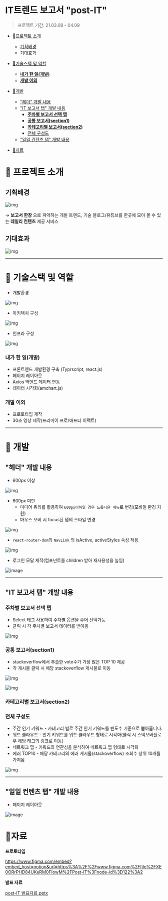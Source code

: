 # IT트렌드 보고서 "post-IT"

> 프로젝트 기간: 21.03.08 - 04.09

- [📌프로젝트 소개](#프로젝트-소개)
  * [기획배경](#기획배경)
  * [기대효과](#기대효과)
- [📌기술스택 및 역할](#기술스택-및-역할)
    + [**내가 한 일(개발)**](#내가-한-일개발)
    + [**개발 이외**](#개발-이외)
- [📌개발](#개발)
  * ["헤더" 개발 내용](#헤더-개발-내용)
  * ["IT 보고서 탭" 개발 내용](#it-보고서-탭-개발-내용)
    + [**주차별 보고서 선택 탭**](#주차별-보고서-선택-탭)
    + [**공통 보고서(section1)**](#공통-보고서section1)
    + [**카테고리별 보고서(section2)**](#카테고리별-보고서section2)
    + [전체 구성도](#전체-구성도)
  * ["일일 컨텐츠 탭" 개발 내용](#일일-컨텐츠-탭-개발-내용)

- [📌자료](#자료)

# 📌 프로젝트 소개

## 기획배경

![img](https://www.notion.so/image/https%3A%2F%2Fs3-us-west-2.amazonaws.com%2Fsecure.notion-static.com%2F31024abf-0297-4d73-94be-d55a217f49aa%2FUntitled.png?table=block&id=af20ab1f-ee50-4a20-ad34-275ba0937b95&spaceId=21f8304b-a655-4262-b272-7225e873f61f&width=1430&userId=03f86028-b32c-4b4f-8b72-f34f5cfbc0ec&cache=v2)

→ **보고서 한장** 으로 파악하는 개발 트렌드, 기술 블로그/유튜브를 한곳에 모아 볼 수 있는 **데일리 컨텐츠** 제공 서비스

## 기대효과

![img](https://www.notion.so/image/https%3A%2F%2Fs3-us-west-2.amazonaws.com%2Fsecure.notion-static.com%2F2341ff45-6182-4143-b8ca-d837f06198b4%2FUntitled.png?table=block&id=f59654e4-d310-4893-8531-f69dd80173aa&spaceId=21f8304b-a655-4262-b272-7225e873f61f&width=1570&userId=03f86028-b32c-4b4f-8b72-f34f5cfbc0ec&cache=v2)

------

# 📌 기술스택 및 역할

- 개발환경

![img](https://www.notion.so/image/https%3A%2F%2Fs3-us-west-2.amazonaws.com%2Fsecure.notion-static.com%2F9c866277-5b21-495c-b4ba-f933fcff768c%2FUntitled.png?table=block&id=f0c71f5d-9c6a-4f1d-8f3b-cd443e3b767d&spaceId=21f8304b-a655-4262-b272-7225e873f61f&width=1560&userId=03f86028-b32c-4b4f-8b72-f34f5cfbc0ec&cache=v2)

- 아키텍처 구성

![img](https://www.notion.so/image/https%3A%2F%2Fs3-us-west-2.amazonaws.com%2Fsecure.notion-static.com%2F575c7a79-e1af-45cc-8efe-8efd75ab32b5%2FUntitled.png?table=block&id=7772fbf3-2955-4005-97ef-e332efd26626&spaceId=21f8304b-a655-4262-b272-7225e873f61f&width=1650&userId=03f86028-b32c-4b4f-8b72-f34f5cfbc0ec&cache=v2)

- 인프라 구성

![img](https://www.notion.so/image/https%3A%2F%2Fs3-us-west-2.amazonaws.com%2Fsecure.notion-static.com%2F7b24c203-77f5-466f-828f-a1b41bf03563%2FUntitled.png?table=block&id=413b41c5-dd7a-45d3-8900-52810cae4c23&spaceId=21f8304b-a655-4262-b272-7225e873f61f&width=1850&userId=03f86028-b32c-4b4f-8b72-f34f5cfbc0ec&cache=v2)

### **내가 한 일(개발)**

- 프론트엔드 개발환경 구축 (Typrscript, react.js)
- 페이지 레이아웃
- Axios 백엔드 데이터 연동
- 데이터 시각화(amchart.js)

### **개발 이외**

- 프로토타입 제작
- 30초 영상 제작(프리미어 프로/애프터 이펙트)

------

# 📌 개발

## "헤더" 개발 내용

- 600px 이상

![img](https://www.notion.so/image/https%3A%2F%2Fs3-us-west-2.amazonaws.com%2Fsecure.notion-static.com%2Fef7f1689-db58-4e0c-8f70-81527d494ca4%2FUntitled.png?table=block&id=8f2d7a06-f9e0-4fa8-9b0c-3201ec4c92a0&spaceId=21f8304b-a655-4262-b272-7225e873f61f&width=1340&userId=03f86028-b32c-4b4f-8b72-f34f5cfbc0ec&cache=v2)

- 600px 미만
  - 미디어 쿼리를 활용하여 `600px이하일 경우 드롭다운 메뉴`로 변경(모바일 환경 지원)
  - 마우스 오버 시 focus된 탭의 스타일 변경

![img](https://www.notion.so/image/https%3A%2F%2Fs3-us-west-2.amazonaws.com%2Fsecure.notion-static.com%2Fec39c364-0714-4a20-bdb7-9c5370582112%2FUntitled.png?table=block&id=2547d5d5-f4a1-4fb1-816a-d83aa4db0444&spaceId=21f8304b-a655-4262-b272-7225e873f61f&width=1060&userId=03f86028-b32c-4b4f-8b72-f34f5cfbc0ec&cache=v2)

- `react-router-dom`의 `NavLink` 의 isActive, activeStyles 속성 적용

![img](https://www.notion.so/image/https%3A%2F%2Fs3-us-west-2.amazonaws.com%2Fsecure.notion-static.com%2F3b04fd9e-876b-42c0-89f0-6466b60baec2%2FUntitled.png?table=block&id=2308aff8-e8f0-497b-ad2f-be8ae1845961&spaceId=21f8304b-a655-4262-b272-7225e873f61f&width=860&userId=03f86028-b32c-4b4f-8b72-f34f5cfbc0ec&cache=v2)

- 로그인 모달 제작(컴포넌트를 children 받아 재사용성을 높임)

![image](https://user-images.githubusercontent.com/52116767/131613447-053d816e-1619-45e3-9072-00ac885d3384.png)

------

## "IT 보고서 탭" 개발 내용

### **주차별 보고서 선택 탭**

- Select 태그 사용하여 주차별 옵션을 주어 선택가능
- 클릭 시 각 주차별 보고서 데이터를 받아옴

![img](https://www.notion.so/image/https%3A%2F%2Fs3-us-west-2.amazonaws.com%2Fsecure.notion-static.com%2F59a2d423-b97a-4835-a566-796c7bf7a560%2FUntitled.png?table=block&id=e684d5f0-c2ac-4d80-ae42-5ced81a2143c&spaceId=21f8304b-a655-4262-b272-7225e873f61f&width=920&userId=03f86028-b32c-4b4f-8b72-f34f5cfbc0ec&cache=v2)

### **공통 보고서(section1)**

- stackoverflow에서 추출한 vote수가 가장 많은 TOP 10 제공
- 각 게시물 클릭 시 해당 stackoverflow 게시물로 이동

![img](https://www.notion.so/image/https%3A%2F%2Fs3-us-west-2.amazonaws.com%2Fsecure.notion-static.com%2F3cbf868b-f3c0-442b-89c4-d9671feb856a%2FUntitled.png?table=block&id=02166940-997a-4d46-b77f-0eeaf815e45a&spaceId=21f8304b-a655-4262-b272-7225e873f61f&width=2230&userId=03f86028-b32c-4b4f-8b72-f34f5cfbc0ec&cache=v2)

![img](https://www.notion.so/image/https%3A%2F%2Fs3-us-west-2.amazonaws.com%2Fsecure.notion-static.com%2F4b1de4d1-a2e1-40c9-9068-8cac50660995%2FUntitled.png?table=block&id=3e203eed-9a4a-4045-bafa-09d6f9ba1c64&spaceId=21f8304b-a655-4262-b272-7225e873f61f&width=2500&userId=03f86028-b32c-4b4f-8b72-f34f5cfbc0ec&cache=v2)



### **카테고리별 보고서(section2)**

### 전체 구성도

- 주간 인기 키워드 - 카테고리 별로 주간 인기 키워드를 빈도수 기준으로 뽑아줍니다.
- 워드 클라우드 - 인기 키워드를 워드 클라우드 형태로 시각화(클릭 시 스택오버플로우 해당 태그의 링크로 이동)
- 네트워크 맵 - 키워드의 연관성을 분석하여 네트워크 맵 형태로 시각화
- 에러 TOP10  - 해당 카테고리의 에러 게시물(stackoverflow) 조회수 상위 10개를 가져옴

![img](https://www.notion.so/image/https%3A%2F%2Fs3-us-west-2.amazonaws.com%2Fsecure.notion-static.com%2F80018889-2cfb-49a7-98ab-b93c04d390b5%2FUntitled.png?table=block&id=be9fc917-0bae-4cf0-85a4-4d19a667f542&spaceId=21f8304b-a655-4262-b272-7225e873f61f&width=1250&userId=03f86028-b32c-4b4f-8b72-f34f5cfbc0ec&cache=v2)


------

## "일일 컨텐츠 탭" 개발 내용

- 페이지 레이아웃

![image](https://user-images.githubusercontent.com/52116767/128600189-597f8b76-50df-45ec-a1b0-aa5b709a9045.png)


# 📌자료

**프로토타입**

https://www.figma.com/embed?embed_host=notion&url=https%3A%2F%2Fwww.figma.com%2Ffile%2FXE0ORrPHD84UKeRM0FIowM%2FPost-IT%3Fnode-id%3D122%3A2

**발표 자료**

[post-IT 발표자료.pptx](https://drive.google.com/file/d/1UHJGzvyILlb2KRcOSpumSP-zB9MdgLJe/view?usp=drivesdk)
